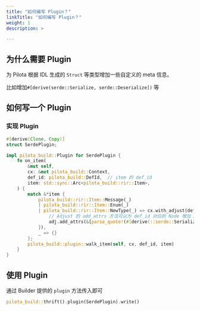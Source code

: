 ```yaml
---
title: "如何编写 Plugin？"
linkTitle: "如何编写 Plugin？"
weight: 1
description: >

---
```


## 为什么需要 Plugin

为 Pilota 根据 IDL 生成的 `Struct` 等类型增加一些自定义的 meta 信息。

比如增加`#[derive(serde::Serialize, serde::Deserialize])` 等

## 如何写一个 Plugin

### 实现 Plugin

```rust
#[derive(Clone, Copy)]
struct SerdePlugin;

impl pilota_build::Plugin for SerdePlugin {
    fn on_item(
        &mut self,
        cx: &mut pilota_build::Context,
        def_id: pilota_build::DefId,  // item 的 def_id
        item: std::sync::Arc<pilota_build::rir::Item>,
    ) {
        match &*item {
            pilota_build::rir::Item::Message(_)
            | pilota_build::rir::Item::Enum(_)
            | pilota_build::rir::Item::NewType(_) => cx.with_adjust(def_id, |adj| {
                // Adjust 的 add_attrs 方法可以为 def_id 对应的 Node 增加 Attribute，在之后的 Codegen 阶段会带上这些元信息生成代码
                adj.add_attrs(&[parse_quote!(#[derive(::serde::Serialize, ::serde::Deserialize)])])
            }),
            _ => {}
        };
        pilota_build::plugin::walk_item(self, cx, def_id, item)
    }
}
```

## 使用 Plugin

通过 Builder 提供的 `plugin` 方法传入即可

```rust
pilota_build::thrift().plugin(SerdePlugin).write()
```
